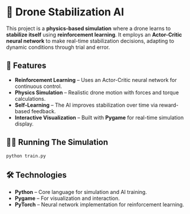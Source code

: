 # 🚁 Drone Stabilization AI  

This project is a **physics-based simulation** where a drone learns to **stabilize itself** using **reinforcement learning**. It employs an **Actor-Critic neural network** to make real-time stabilization decisions, adapting to dynamic conditions through trial and error.

## 🚀 Features  
- **Reinforcement Learning** – Uses an Actor-Critic neural network for continuous control.  
- **Physics Simulation** – Realistic drone motion with forces and torque calculations.  
- **Self-Learning** – The AI improves stabilization over time via reward-based feedback.  
- **Interactive Visualization** – Built with **Pygame** for real-time simulation display.  

## 🏃‍♂️ Running The Simulation

```sh
python train.py
```

## 🛠 Technologies  
- **Python** – Core language for simulation and AI training.
- **Pygame** – For visualization and interaction.
- **PyTorch** – Neural network implementation for reinforcement learning.

